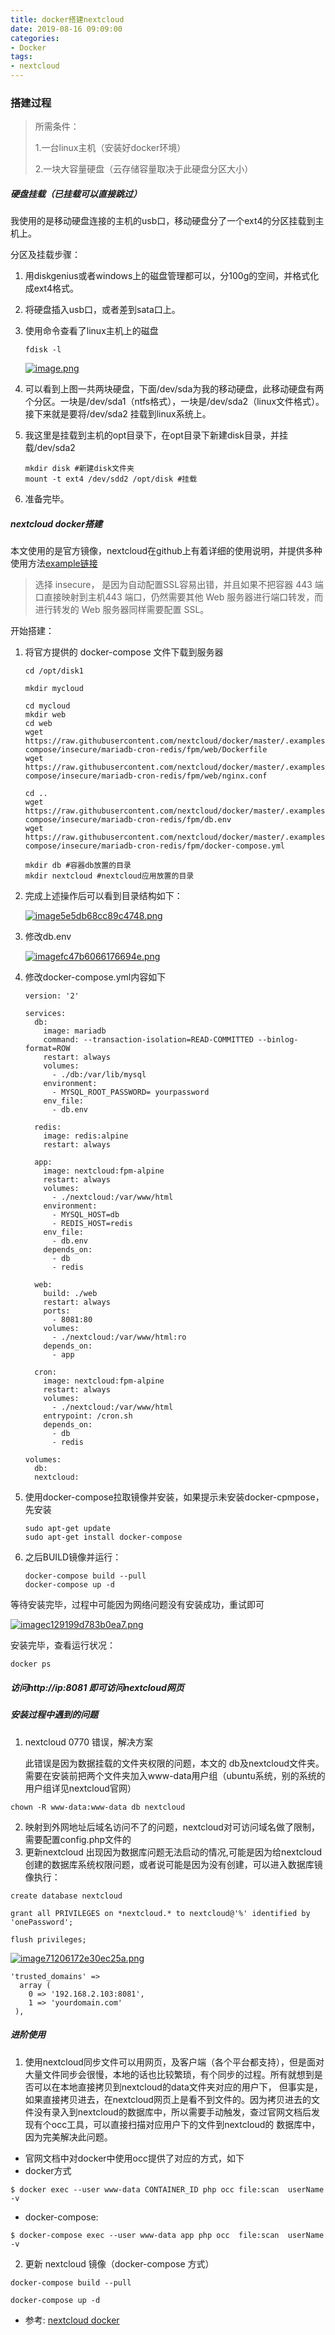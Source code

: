 ```yaml
---
title: docker搭建nextcloud
date: 2019-08-16 09:09:00
categories:
- Docker
tags:
- nextcloud
---
```

### 搭建过程

> 所需条件：
>
> 1.一台linux主机（安装好docker环境）
>
> 2.一块大容量硬盘（云存储容量取决于此硬盘分区大小）

##### 硬盘挂载（已挂载可以直接跳过）

我使用的是移动硬盘连接的主机的usb口，移动硬盘分了一个ext4的分区挂载到主机上。

分区及挂载步骤：

1. 用diskgenius或者windows上的磁盘管理都可以，分100g的空间，并格式化成ext4格式。

2. 将硬盘插入usb口，或者差到sata口上。

3. 使用命令查看了linux主机上的磁盘

   ```shell
   fdisk -l
   ```

   [![image.png](http://blog.zhuangzexin.top:8082/images/2019/08/14/image.png)](http://blog.zhuangzexin.top:8082/image/aUn)

4. 可以看到上图一共两块硬盘，下面/dev/sda为我的移动硬盘，此移动硬盘有两个分区。一块是/dev/sda1（ntfs格式），一块是/dev/sda2（linux文件格式）。接下来就是要将/dev/sda2 挂载到linux系统上。

5. 我这里是挂载到主机的opt目录下，在opt目录下新建disk目录，并挂载/dev/sda2

   ```shell
   mkdir disk #新建disk文件夹
   mount -t ext4 /dev/sdd2 /opt/disk #挂载
   ```

   

6. 准备完毕。

##### nextcloud docker搭建

本文使用的是官方镜像，nextcloud在github上有着详细的使用说明，并提供多种使用方法[example链接](https://github.com/nextcloud/docker/tree/master/.examples/docker-compose)

> 选择 insecure， 是因为自动配置SSL容易出错，并且如果不把容器 443 端口直接映射到主机443 端口，仍然需要其他 Web 服务器进行端口转发，而进行转发的 Web 服务器同样需要配置 SSL。

开始搭建：

1. 将官方提供的 docker-compose 文件下载到服务器

   ```shell
   cd /opt/disk1
   
   mkdir mycloud
   
   cd mycloud
   mkdir web
   cd web
   wget https://raw.githubusercontent.com/nextcloud/docker/master/.examples/docker-compose/insecure/mariadb-cron-redis/fpm/web/Dockerfile
   wget https://raw.githubusercontent.com/nextcloud/docker/master/.examples/docker-compose/insecure/mariadb-cron-redis/fpm/web/nginx.conf
   
   cd ..
   wget https://raw.githubusercontent.com/nextcloud/docker/master/.examples/docker-compose/insecure/mariadb-cron-redis/fpm/db.env
   wget https://raw.githubusercontent.com/nextcloud/docker/master/.examples/docker-compose/insecure/mariadb-cron-redis/fpm/docker-compose.yml
   
   mkdir db #容器db放置的目录
   mkdir nextcloud #nextcloud应用放置的目录
   
   ```

   

2. 完成上述操作后可以看到目录结构如下：

   [![image5e5db68cc89c4748.png](http://blog.zhuangzexin.top:8082/images/2019/08/14/image5e5db68cc89c4748.png)](http://blog.zhuangzexin.top:8082/image/oZ4)

3. 修改db.env

   [![imagefc47b6066176694e.png](http://blog.zhuangzexin.top:8082/images/2019/08/14/imagefc47b6066176694e.png)](http://blog.zhuangzexin.top:8082/image/yWi)

4. 修改docker-compose.yml内容如下

   ```shell
   version: '2'
   
   services:
     db:
       image: mariadb
       command: --transaction-isolation=READ-COMMITTED --binlog-format=ROW
       restart: always
       volumes:
         - ./db:/var/lib/mysql
       environment:
         - MYSQL_ROOT_PASSWORD= yourpassword
       env_file:
         - db.env
   
     redis:
       image: redis:alpine
       restart: always
   
     app:
       image: nextcloud:fpm-alpine
       restart: always
       volumes:
         - ./nextcloud:/var/www/html
       environment:
         - MYSQL_HOST=db
         - REDIS_HOST=redis
       env_file:
         - db.env
       depends_on:
         - db
         - redis
   
     web:
       build: ./web
       restart: always
       ports:
         - 8081:80
       volumes:
         - ./nextcloud:/var/www/html:ro
       depends_on:
         - app
   
     cron:
       image: nextcloud:fpm-alpine
       restart: always
       volumes:
         - ./nextcloud:/var/www/html
       entrypoint: /cron.sh
       depends_on:
         - db
         - redis
   
   volumes:
     db:
     nextcloud:
   ```

   

5. 使用docker-compose拉取镜像并安装，如果提示未安装docker-cpmpose，先安装

   ```shell
   sudo apt-get update
   sudo apt-get install docker-compose
   ```

   

6. 之后BUILD镜像并运行：

   ```shell
   docker-compose build --pull
   docker-compose up -d
   ```

等待安装完毕，过程中可能因为网络问题没有安装成功，重试即可

[![imagec129199d783b0ea7.png](http://blog.zhuangzexin.top:8082/images/2019/08/14/imagec129199d783b0ea7.png)](http://blog.zhuangzexin.top:8082/image/LPs)

安装完毕，查看运行状况：

```shell
docker ps
```

##### 访问http://ip:8081 即可访问nextcloud网页

##### 安装过程中遇到的问题

1. nextcloud 0770 错误，解决方案

   此错误是因为数据挂载的文件夹权限的问题，本文的 db及nextcloud文件夹。需要在安装前把两个文件夹加入www-data用户组（ubuntu系统，别的系统的用户组详见nextcloud官网） 
```shell
chown -R www-data:www-data db nextcloud
```
2. 映射到外网地址后域名访问不了的问题，nextcloud对可访问域名做了限制，需要配置config.php文件的
3. 更新nextcloud 出现因为数据库问题无法启动的情况,可能是因为给nextcloud创建的数据库系统权限问题，或者说可能是因为没有创建，可以进入数据库镜像执行：
```shell script
create database nextcloud

grant all PRIVILEGES on *nextcloud.* to nextcloud@'%' identified by 'onePassword';

flush privileges;
```

   

   [![image71206172e30ec25a.png](http://blog.zhuangzexin.top:8082/images/2019/08/14/image71206172e30ec25a.png)](http://blog.zhuangzexin.top:8082/image/RmZ)

   ```shell
   'trusted_domains' =>
     array (
       0 => '192.168.2.103:8081',
       1 => 'yourdomain.com'
    ),
   ```
##### 进阶使用
1. 使用nextcloud同步文件可以用网页，及客户端（各个平台都支持），但是面对大量文件同步会很慢，本地的话也比较繁琐，有个同步的过程。所有就想到是否可以在本地直接拷贝到nextcloud的data文件夹对应的用户下，
但事实是，如果直接拷贝进去，在nextcloud网页上是看不到文件的。因为拷贝进去的文件没有录入到nextcloud的数据库中，所以需要手动触发，查过官网文档后发现有个occ工具，可以直接扫描对应用户下的文件到nextcloud的
数据库中，因为完美解决此问题。
- 官网文档中对docker中使用occ提供了对应的方式，如下
- docker方式
```shell
$ docker exec --user www-data CONTAINER_ID php occ file:scan  userName  -v
```
- docker-compose:
```shell
$ docker-compose exec --user www-data app php occ  file:scan  userName  -v
```
2. 更新 nextcloud 镜像（docker-compose 方式）
```shell script
docker-compose build --pull

docker-compose up -d  
```

* 参考: [nextcloud docker](https://github.com/nextcloud/docker)
